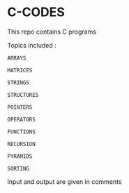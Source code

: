 # C-CODES
This repo contains C programs

Topics included : 

    ARRAYS

    MATRICES
    
    STRINGS
    
    STRUCTURES
    
    POINTERS
    
    OPERATORS
    
    FUNCTIONS
    
    RECURSION
    
    PYRAMIDS
    
    SORTING

Input and output are given in comments